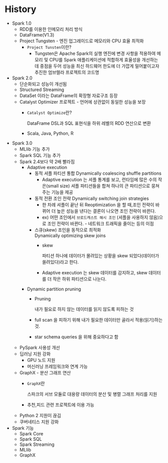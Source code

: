 # History

- Spark 1.0
    - RDD를 이용한 인메모리 처리 방식
    - DataFrame(V1.3)
    - Project Tungsten - 엔진 업그레이드로 메모리와 CPU 효율 최적화
        - `Project Tunsten`이란?
            - Tungsten은 Apache Spark의 실행 엔진에 변경 사항을 적용하여 메모리 및 CPU를 Spark 애플리케이션에 적합하게 효율성을 개선하는 데 중점을 두어 성능을 최신 하드웨어 한도에 더 가깝게 밀어붙이고자 추진한 엄브렐라 프로젝트의 코드명
- Spark 2.0
    - 단순화되고 성능이 개선됨
    - Structured Streaming
    - DataSet 이라는 DataFrame의 확장형 자료구조 등장
    - Catalyst Optimizer 프로젝트 - 언어에 상관없이 동일한 성능을 보장
        - `Catalyst Optimize`란?
            
            DataFrame DSL과 SQL 표현식을 하위 레벨의 RDD 연산으로 변환
            
        - Scala, Java, Python, R
- Spark 3.0
    - MLlib 기능 추가
    - Spark SQL 기능 추가
    - Spark 2.4보다 약 2배 빨라짐
        - Adaptive execution
            - 동적 셔플 파티션 통합 Dynamically coalescing shuffle partitions
                - Adaptive execution 는 셔플 통계를 보고, 런타임에 많은 수의 작은(small size) 셔플 파티션들을 합쳐 하나의 큰 파티션으로 뭉쳐주는 기능을 제공
            - 동적 전환 조인 전략 Dynamically switching join strategies
                - 한 차례 셔플이 끝난 뒤 Reoptimization 을 할 때,조인 전략이 바뀌어 더 높은 성능을 낸다는 결론이 나오면 조인 전략이 바뀐다.
                - ex) 어떤 조인에서 `브로드캐스트 해시 조인` (셔플을 사용하지 않음)으로 조인 전략이 바뀐다. - 네트워크 트래픽을 줄이는 등의 이점
            - 스큐(skew) 조인을 동적으로 최적화 Dynamically optimizing skew joins
                - skew
                    
                    파티션 하나에 데이터가 몰려있는 상황을 skew 되었다(데이터가 쏠려있다)라고 한다.
                    
                - Adaptive execution 는 skew 데이터를 감지하고, skew 데이터를 더 작은 하위 파티션으로 나눈다.
        - Dynamic partition pruning
            - Pruning
                
                내가 필요로 하지 않는 데이터를 읽지 않도록 피하는 것
                
            - full scan 을 피하기 위해 내가 필요한 데이터만 골라서 적용(읽기)하는 것.
            - star schema queries 을 위해 중요하다고 함
    - PySpark 사용성 개선
    - 딥러닝 지원 강화
        - GPU 노드 지원
        - 머신러닝 프레임워크와 연계 가능
    - GraphX - 분산 그래프 연산
        - `GraphX`란
            
            스파크의 서브 모듈로 대용량 데이터의 분산 및 병렬 그래프 처리를 지원
            
        - 추천,피드 관련 프로젝트에 이용 가능
    - Python 2 지원이 끊김
    - 쿠버네티스 지원 강화
- Spark 기능
    - Spark Core
    - Spark SQL
    - Spark Streaming
    - MLlib
    - GraphX